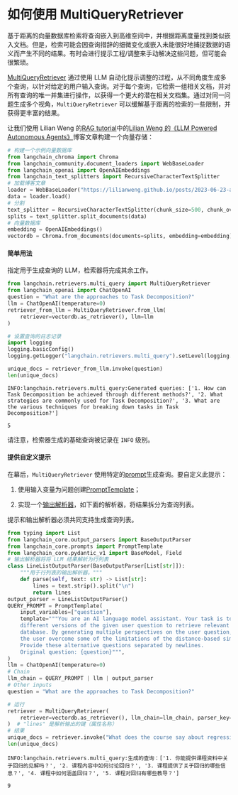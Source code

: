 # 如何使用 MultiQueryRetriever

基于距离的向量数据库检索将查询嵌入到高维空间中，并根据距离度量找到类似嵌入文档。但是，检索可能会因查询措辞的细微变化或嵌入未能很好地捕捉数据的语义而产生不同的结果。有时会进行提示工程/调整来手动解决这些问题，但可能会很繁琐。

[MultiQueryRetriever](https://api.python.langchain.com/en/latest/retrievers/langchain.retrievers.multi_query.MultiQueryRetriever.html) 通过使用 LLM 自动化提示调整的过程，从不同角度生成多个查询，以针对给定的用户输入查询。对于每个查询，它检索一组相关文档，并对所有查询的唯一并集进行操作，以获得一个更大的潜在相关文档集。通过对同一问题生成多个视角，`MultiQueryRetriever` 可以缓解基于距离的检索的一些限制，并获得更丰富的结果。

让我们使用 Lilian Weng 的[RAG tutorial](/docs/tutorials/rag)中的[Lilian Weng 的《LLM Powered Autonomous Agents》](https://lilianweng.github.io/posts/2023-06-23-agent/)博客文章构建一个向量存储：

```python
# 构建一个示例向量数据库
from langchain_chroma import Chroma
from langchain_community.document_loaders import WebBaseLoader
from langchain_openai import OpenAIEmbeddings
from langchain_text_splitters import RecursiveCharacterTextSplitter
# 加载博客文章
loader = WebBaseLoader("https://lilianweng.github.io/posts/2023-06-23-agent/")
data = loader.load()
# 分割
text_splitter = RecursiveCharacterTextSplitter(chunk_size=500, chunk_overlap=0)
splits = text_splitter.split_documents(data)
# 向量数据库
embedding = OpenAIEmbeddings()
vectordb = Chroma.from_documents(documents=splits, embedding=embedding)
```

#### 简单用法

指定用于生成查询的 LLM，检索器将完成其余工作。

```python
from langchain.retrievers.multi_query import MultiQueryRetriever
from langchain_openai import ChatOpenAI
question = "What are the approaches to Task Decomposition?"
llm = ChatOpenAI(temperature=0)
retriever_from_llm = MultiQueryRetriever.from_llm(
    retriever=vectordb.as_retriever(), llm=llm
)
```

```python
# 设置查询的日志记录
import logging
logging.basicConfig()
logging.getLogger("langchain.retrievers.multi_query").setLevel(logging.INFO)
```

```python
unique_docs = retriever_from_llm.invoke(question)
len(unique_docs)
```

```output
INFO:langchain.retrievers.multi_query:Generated queries: ['1. How can Task Decomposition be achieved through different methods?', '2. What strategies are commonly used for Task Decomposition?', '3. What are the various techniques for breaking down tasks in Task Decomposition?']
```

```output
5
```

请注意，检索器生成的基础查询被记录在 `INFO` 级别。

#### 提供自定义提示

在幕后，`MultiQueryRetriever` 使用特定的[prompt](https://api.python.langchain.com/en/latest/_modules/langchain/retrievers/multi_query.html#MultiQueryRetriever)生成查询。要自定义此提示：

1. 使用输入变量为问题创建[PromptTemplate](https://api.python.langchain.com/en/latest/prompts/langchain_core.prompts.prompt.PromptTemplate.html)；

2. 实现一个[输出解析器](/docs/concepts#output-parsers)，如下面的解析器，将结果拆分为查询列表。

提示和输出解析器必须共同支持生成查询列表。

```python
from typing import List
from langchain_core.output_parsers import BaseOutputParser
from langchain_core.prompts import PromptTemplate
from langchain_core.pydantic_v1 import BaseModel, Field
# 输出解析器将将 LLM 结果解析为行列表
class LineListOutputParser(BaseOutputParser[List[str]]):
    """用于行列表的输出解析器。"""
    def parse(self, text: str) -> List[str]:
        lines = text.strip().split("\n")
        return lines
output_parser = LineListOutputParser()
QUERY_PROMPT = PromptTemplate(
    input_variables=["question"],
    template="""You are an AI language model assistant. Your task is to generate five 
    different versions of the given user question to retrieve relevant documents from a vector 
    database. By generating multiple perspectives on the user question, your goal is to help
    the user overcome some of the limitations of the distance-based similarity search. 
    Provide these alternative questions separated by newlines.
    Original question: {question}""",
)
llm = ChatOpenAI(temperature=0)
# Chain
llm_chain = QUERY_PROMPT | llm | output_parser
# Other inputs
question = "What are the approaches to Task Decomposition?"
```

```python
# 运行
retriever = MultiQueryRetriever(
    retriever=vectordb.as_retriever(), llm_chain=llm_chain, parser_key="lines"
)  # "lines" 是解析输出的键（属性名称）
# 结果
unique_docs = retriever.invoke("What does the course say about regression?")
len(unique_docs)
```

```output
INFO:langchain.retrievers.multi_query:生成的查询：['1. 你能提供课程资料中关于回归的见解吗？', '2. 课程内容中如何讨论回归？', '3. 课程提供了关于回归的哪些信息？', '4. 课程中如何涵盖回归？', '5. 课程对回归有哪些教导？']
```

```output
9
```

